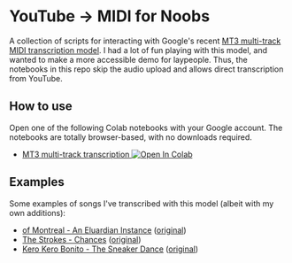 # YouTube -> MIDI for Noobs

A collection of scripts for interacting with Google's recent [MT3 multi-track MIDI transcription model](https://github.com/magenta/mt3).
I had a lot of fun playing with this model, and wanted to make a more accessible demo for laypeople.
Thus, the notebooks in this repo skip the audio upload and allows direct transcription from YouTube.

## How to use
Open one of the following Colab notebooks with your Google account. 
The notebooks are totally browser-based, with no downloads required.
* <a href="https://colab.research.google.com/github/mdnestor/yt-mt3/blob/master/MT3_for_noobs.ipynb" target="_parent">MT3 multi-track transcription <img src="https://colab.research.google.com/assets/colab-badge.svg" alt="Open In Colab"/></a>

## Examples
Some examples of songs I've transcribed with this model (albeit with my own additions):
* [of Montreal - An Eluardian Instance](https://www.youtube.com/watch?v=q4T5H6KpLAM) ([original](https://www.youtube.com/watch?v=CtVFUr59aYY))
* [The Strokes - Chances](https://www.youtube.com/watch?v=8dhrph_Wz78) ([original](https://www.youtube.com/watch?v=JCFwEXhz334))
* [Kero Kero Bonito - The Sneaker Dance](https://www.youtube.com/watch?v=Jt4opt5pYtI) ([original](https://www.youtube.com/watch?v=Bp9octRklXM))
